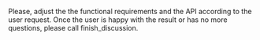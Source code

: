  Please, adjust the the functional requirements and the API according to the user request. 
 Once the user is happy with the result or has no more questions, please call finish_discussion. 